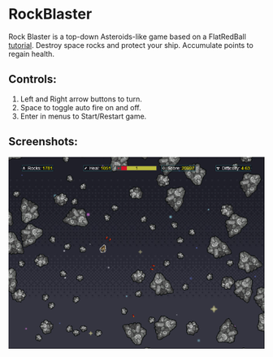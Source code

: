 # RockBlaster
Rock Blaster is a top-down Asteroids-like game based on a FlatRedBall [tutorial](https://docs.flatredball.com/flatredball/tutorials/rock-blaster). Destroy space rocks and protect your ship. Accumulate points to regain health.

## Controls:

1. Left and Right arrow buttons to turn.
2. Space to toggle auto fire on and off.
3. Enter in menus to Start/Restart game.

## Screenshots:

<p align="center" style="margin-bottom: 0px !important;">
  <img width="800" src="/Screenshots/screenshot.png" alt="Gameplay" align="center">
</p>
